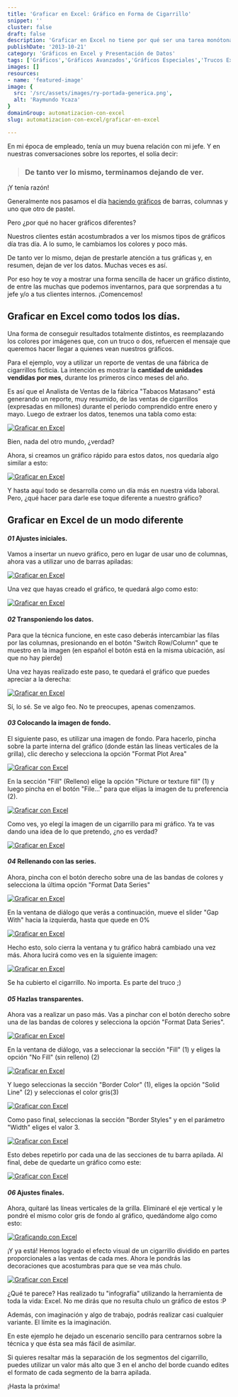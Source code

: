 ```yaml
---
title: 'Graficar en Excel: Gráfico en Forma de Cigarrillo'
snippet: ''
cluster: false
draft: false 
description: 'Graficar en Excel no tiene por qué ser una tarea monótona ya que podemos ejercitar nuestra creatividad en cada gráfico que hagamos. ¡Compruébalo!'
publishDate: '2013-10-21'
category: 'Gráficos en Excel y Presentación de Datos'
tags: ['Gráficos','Gráficos Avanzados','Gráficos Especiales','Trucos Excel','🤖 Automatización con Excel']
images: []
resources: 
- name: 'featured-image'
image: {
  src: '/src/assets/images/ry-portada-generica.png',
  alt: 'Raymundo Ycaza'
}
domainGroup: automatizacion-con-excel
slug: automatizacion-con-excel/graficar-en-excel

---
```


En mi época de empleado, tenía un muy buena relación con mi jefe. Y en nuestras conversaciones sobre los reportes, el solía decir:

> ### De tanto ver lo mismo, terminamos dejando de ver.

¡Y tenía razón!

Generalmente nos pasamos el día [haciendo gráficos](http://raymundoycaza.com/aprendiendo-excel/como-crear-un-grafico-en-excel "Cómo crear un Gráfico en Excel") de barras, columnas y uno que otro de pastel.

Pero ¿por qué no hacer gráficos diferentes?

Nuestros clientes están acostumbrados a ver los mismos tipos de gráficos día tras día. A lo sumo, le cambiamos los colores y poco más.

De tanto ver lo mismo, dejan de prestarle atención a tus gráficas y, en resumen, dejan de ver los datos. Muchas veces es así.

Por eso hoy te voy a mostrar una forma sencilla de hacer un gráfico distinto, de entre las muchas que podemos inventarnos, para que sorprendas a tu jefe y/o a tus clientes internos. ¡Comencemos!

## Graficar en Excel como todos los días.

Una forma de conseguir resultados totalmente distintos, es reemplazando los colores por imágenes que, con un truco o dos, refuercen el mensaje que queremos hacer llegar a quienes vean nuestros gráficos.

Para el ejemplo, voy a utilizar un reporte de ventas de una fábrica de cigarrillos ficticia. La intención es mostrar la **cantidad de unidades vendidas por mes**, durante los primeros cinco meses del año.

Es así que el Analista de Ventas de la fábrica "Tabacos Matasano" está generando un reporte, muy resumido, de las ventas de cigarrillos (expresadas en millones) durante el periodo comprendido entre enero y mayo. Luego de extraer los datos, tenemos una tabla como esta:

[![Graficar en Excel](/src/assets/images/2023/2012120732431.png "Graficar en Excel")](http://raymundoycaza.com/wp-content/uploads/2012120732431.png)

Bien, nada del otro mundo, ¿verdad?

Ahora, si creamos un gráfico rápido para estos datos, nos quedaría algo similar a esto:

[![Graficar en Excel](/src/assets/images/2023/2012120738131.png "Graficar en Excel")](http://raymundoycaza.com/wp-content/uploads/2012120738131.png)

Y hasta aquí todo se desarrolla como un día más en nuestra vida laboral. Pero, ¿qué hacer para darle ese toque diferente a nuestro gráfico?

## Graficar en Excel de un modo diferente

#### _01_ Ajustes iniciales.

Vamos a insertar un nuevo gráfico, pero en lugar de usar uno de columnas, ahora vas a utilizar uno de barras apiladas:

[![Graficar en Excel](/src/assets/images/2023/2012120716131.png "Graficar en Excel")](http://raymundoycaza.com/wp-content/uploads/2012120716131.png)

Una vez que hayas creado el gráfico, te quedará algo como esto:

[![Graficar en Excel](/src/assets/images/2023/2012120745271.png "Graficar en Excel")](http://raymundoycaza.com/wp-content/uploads/2012120745271.png)

#### _02_ Transponiendo los datos.

Para que la técnica funcione, en este caso deberás intercambiar las filas por las columnas, presionando en el botón "Switch Row/Column" que te muestro en la imagen (en español el botón está en la misma ubicación, así que no hay pierde)

Una vez hayas realizado este paso, te quedará el gráfico que puedes apreciar a la derecha:

[![Graficar en Excel](/src/assets/images/2023/2012120750231.png "Graficar en Excel")](http://raymundoycaza.com/wp-content/uploads/2012120750231.png)

Sí, lo sé. Se ve algo feo. No te preocupes, apenas comenzamos.

#### _03_ Colocando la imagen de fondo.

El siguiente paso, es utilizar una imagen de fondo. Para hacerlo, pincha sobre la parte interna del gráfico (donde están las líneas verticales de la grilla), clic derecho y selecciona la opción "Format Plot Area"

[![Graficar con Excel](/src/assets/images/2023/2012120728191.png "Graficar con Excel")](http://raymundoycaza.com/wp-content/uploads/2012120728191.png)

En la sección "Fill" (Relleno) elige la opción "Picture or texture fill" (1) y luego pincha en el botón "File..." para que elijas la imagen de tu preferencia (2).

[![Graficar con Excel](/src/assets/images/2023/2012120730271.png "Graficar con Excel")](http://raymundoycaza.com/wp-content/uploads/2012120730271.png)

Como ves, yo elegí la imagen de un cigarrillo para mi gráfico. Ya te vas dando una idea de lo que pretendo, ¿no es verdad?

[![Graficar en Excel](/src/assets/images/2023/2012120737181.png "Graficar en Excel")](http://raymundoycaza.com/wp-content/uploads/2012120737181.png)

#### _04_ Rellenando con las series.

Ahora, pincha con el botón derecho sobre una de las bandas de colores y selecciona la última opción "Format Data Series"

[![Graficar en Excel](/src/assets/images/2023/2012120721401.png "Graficar en Excel")](http://raymundoycaza.com/wp-content/uploads/2012120721401.png)

En la ventana de diálogo que verás a continuación, mueve el slider "Gap With" hacia la izquierda, hasta que quede en 0%

[![Graficar en Excel](/src/assets/images/2023/2012120723532.png "Graficar en Excel")](http://raymundoycaza.com/wp-content/uploads/2012120723532.png)

Hecho esto, solo cierra la ventana y tu gráfico habrá cambiado una vez más. Ahora lucirá como ves en la siguiente imagen:

[![Graficar en Excel](/src/assets/images/2023/2012120726501.png "Graficar en Excel")](http://raymundoycaza.com/wp-content/uploads/2012120726501.png)

Se ha cubierto el cigarrillo. No importa. Es parte del truco ;)

#### _05_ Hazlas transparentes.

Ahora vas a realizar un paso más. Vas a pinchar con el botón derecho sobre una de las bandas de colores y selecciona la opción "Format Data Series".

[![Graficar en Excel](/src/assets/images/2023/2012120741481.png "Graficar en Excel")](http://raymundoycaza.com/wp-content/uploads/2012120741481.png)

En la ventana de diálogo, vas a seleccionar la sección "Fill" (1) y eliges la opción "No Fill" (sin relleno) (2)

[![Graficar en Excel](/src/assets/images/2023/2012120743121.png "Graficar en Excel")](http://raymundoycaza.com/wp-content/uploads/2012120743121.png)

Y luego seleccionas la sección "Border Color" (1), eliges la opción "Solid Line" (2) y seleccionas el color gris(3)

[![Graficar con Excel](/src/assets/images/2023/2012120747251.png "Graficar con Excel")](http://raymundoycaza.com/wp-content/uploads/2012120747251.png)

Como paso final, seleccionas la sección "Border Styles" y en el parámetro "Width" eliges el valor 3.

[![Graficar con Excel](/src/assets/images/2023/2012120748361.png "Graficar con Excel")](http://raymundoycaza.com/wp-content/uploads/2012120748361.png)

Esto debes repetirlo por cada una de las secciones de tu barra apilada. Al final, debe de quedarte un gráfico como este:

[![Graficar con Excel](/src/assets/images/2023/2012120753221.png "Graficar con Excel")](http://raymundoycaza.com/wp-content/uploads/2012120753221.png)

#### _06_ Ajustes finales.

Ahora, quitaré las líneas verticales de la grilla. Eliminaré el eje vertical y le pondré el mismo color gris de fondo al gráfico, quedándome algo como esto:

[![Graficando con Excel](/src/assets/images/2023/2012120755422.png "Graficando con Excel")](http://raymundoycaza.com/wp-content/uploads/2012120755422.png)

¡Y ya está! Hemos logrado el efecto visual de un cigarrillo dividido en partes proporcionales a las ventas de cada mes. Ahora le pondrás las decoraciones que acostumbras para que se vea más chulo.

[![Graficar con Excel](/src/assets/images/2023/2012120814371.png "Graficar con Excel")](http://raymundoycaza.com/wp-content/uploads/2012120814371.png)

¿Qué te parece? Has realizado tu "infografía" utilizando la herramienta de toda la vida: Excel. No me dirás que no resulta chulo un gráfico de estos :P

Además, con imaginación y algo de trabajo, podrás realizar casi cualquier variante. El límite es la imaginación.

En este ejemplo he dejado un escenario sencillo para centrarnos sobre la técnica y que ésta sea más fácil de asimilar.

Si quieres resaltar más la separación de los segmentos del cigarrillo, puedes utilizar un valor más alto que 3 en el ancho del borde cuando edites el formato de cada segmento de la barra apilada.


¡Hasta la próxima!
